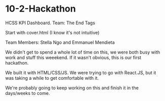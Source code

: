 # 10-2-Hackathon
HCSS KPI Dashboard. Team: The End Tags

Start with cover.html (I know it's not intuitive)

Team Members: Stella Ngo and Emmanuel Mendieta

We didn't get to spend a whole lot of time on this, we were both busy with work and stuff this weeekend. 
If it wasn't obvious, this is our first hackathon. 


We built it with HTML/CSS/JS. We were trying to go with React.JS, but it was taking a while to get comfortable with it. 

We're probably going to keep working on this and finish it in the days/weeks to come. 
